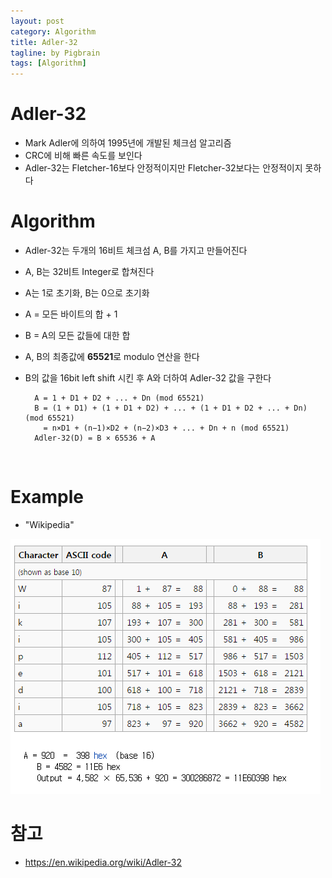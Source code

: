```yaml
---
layout: post
category: Algorithm
title: Adler-32
tagline: by Pigbrain
tags: [Algorithm]
---
```


<!--more-->

# Adler-32  
* Mark Adler에 의하여 1995년에 개발된 체크섬 알고리즘  
* CRC에 비해 빠른 속도를 보인다  
* Adler-32는 Fletcher-16보다 안정적이지만 Fletcher-32보다는 안정적이지 못하다  

# Algorithm  
* Adler-32는 두개의 16비트 체크섬 A, B를 가지고 만들어진다  
* A, B는 32비트 Integer로 합쳐진다  
* A는 1로 초기화, B는 0으로 초기화  
* A = 모든 바이트의 합 + 1     
* B = A의 모든 값들에 대한 합  
* A, B의 최종값에 **65521**로 modulo 연산을 한다  
* B의 값을 16bit left shift 시킨 후 A와 더하여 Adler-32 값을 구한다   
  
  
		A = 1 + D1 + D2 + ... + Dn (mod 65521)  
		B = (1 + D1) + (1 + D1 + D2) + ... + (1 + D1 + D2 + ... + Dn) (mod 65521)  
		  = n×D1 + (n−1)×D2 + (n−2)×D3 + ... + Dn + n (mod 65521)  		         
		Adler-32(D) = B × 65536 + A  
  

<br>  

# Example  
* "Wikipedia"    
   
<img src="/assets/themes/Snail/img/Algorithm/Adler32/example.png" alt="">  
   
<br>  
  
# 참고
* https://en.wikipedia.org/wiki/Adler-32     
